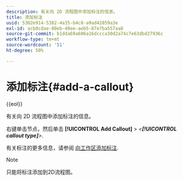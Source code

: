 ```yaml
---
description: 有关向 2D 流程图中添加标注的信息。
title: 添加标注
uuid: 5302e914-5382-4a35-b4c8-a9ad42859a3e
exl-id: acb0cdae-80eb-48ee-aeb5-87e7ba557aa8
source-git-commit: b1dda69a606a16dccca30d2a74c7e63dbd27936c
workflow-type: tm+mt
source-wordcount: '51'
ht-degree: 50%

---
```


# 添加标注{#add-a-callout}

{{eol}}

有关向 2D 流程图中添加标注的信息。

右键单击节点，然后单击 **[!UICONTROL Add Callout]** > *&lt;**[!UICONTROL callout type]**>*.

有关标注的更多信息，请参阅 [向工作区添加标注](../../../../home/c-get-started/c-vis/c-call-wkspc.md#concept-212b09e763044d938987b4a9c658adc0).

>[!NOTE]
>
>只能将标注添加到2D流程图。
